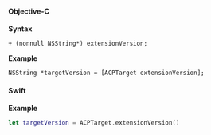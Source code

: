 #### Objective-C

**Syntax**

```objc
+ (nonnull NSString*) extensionVersion;
```

**Example**

```objc
NSString *targetVersion = [ACPTarget extensionVersion];
```


#### Swift 

**Example**

```swift
let targetVersion = ACPTarget.extensionVersion()
```
